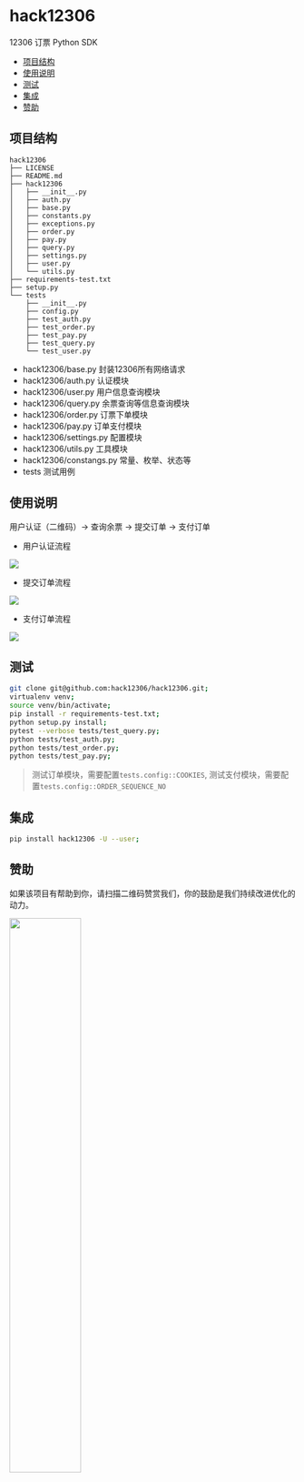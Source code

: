 # hack12306
12306 订票 Python SDK

* [项目结构](#项目结构)
* [使用说明](#使用说明)
* [测试](#测试)
* [集成](#集成)
* [赞助](#赞助)

## 项目结构
```
hack12306
├── LICENSE
├── README.md
├── hack12306
│   ├── __init__.py
│   ├── auth.py
│   ├── base.py
│   ├── constants.py
│   ├── exceptions.py
│   ├── order.py
│   ├── pay.py
│   ├── query.py
│   ├── settings.py
│   ├── user.py
│   └── utils.py
├── requirements-test.txt
├── setup.py
└── tests
    ├── __init__.py
    ├── config.py
    ├── test_auth.py
    ├── test_order.py
    ├── test_pay.py
    ├── test_query.py
    └── test_user.py
```

* hack12306/base.py 封装12306所有网络请求
* hack12306/auth.py 认证模块
* hack12306/user.py 用户信息查询模块
* hack12306/query.py 余票查询等信息查询模块
* hack12306/order.py 订票下单模块
* hack12306/pay.py 订单支付模块
* hack12306/settings.py 配置模块
* hack12306/utils.py 工具模块
* hack12306/constangs.py 常量、枚举、状态等
* tests 测试用例

## 使用说明

用户认证（二维码）-> 查询余票 -> 提交订单 -> 支付订单

* 用户认证流程

![](http://processon.com/chart_image/5c2c2b92e4b0fa03ce872c0b.png)

* 提交订单流程

![](http://processon.com/chart_image/5c32a837e4b048f108c44b77.png)

* 支付订单流程

![](http://processon.com/chart_image/5c3a92e7e4b0fa03ce96ed42.png)

## 测试

```sh
git clone git@github.com:hack12306/hack12306.git;
virtualenv venv;
source venv/bin/activate;
pip install -r requirements-test.txt;
python setup.py install;
pytest --verbose tests/test_query.py;
python tests/test_auth.py;
python tests/test_order.py;
python tests/test_pay.py;
```
> 测试订单模块，需要配置`tests.config::COOKIES`, 测试支付模块，需要配置`tests.config::ORDER_SEQUENCE_NO`

## 集成

```sh
pip install hack12306 -U --user;
```

## 赞助

如果该项目有帮助到你，请扫描二维码赞赏我们，你的鼓励是我们持续改进优化的动力。

<img src="https://share-static.oss-cn-hangzhou.aliyuncs.com/wx/%E5%BE%AE%E4%BF%A1%E8%B5%9E%E8%B5%8F.jpg"  width="50%" height="50%" />
